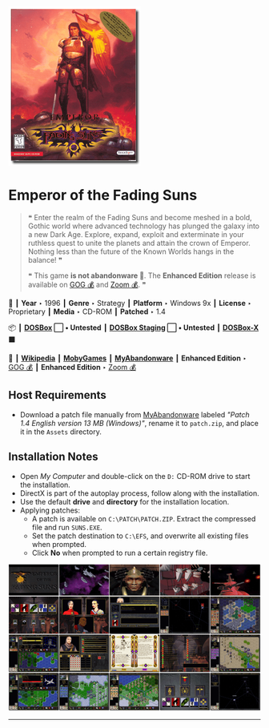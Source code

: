 ![](Thumbnail.png "application-thumbnail")

# Emperor of the Fading Suns

> ❝ Enter the realm of the Fading Suns and become meshed in a bold, Gothic world where advanced technology has plunged the galaxy into a new Dark Age. Explore, expand, exploit and exterminate in your ruthless quest to unite the planets and attain the crown of Emperor. Nothing less than the future of the Known Worlds hangs in the balance! ❞
>
> ❝ This game **is not abandonware 🚫**. The **Enhanced Edition** release is available on [GOG 💰](https://www.gog.com/en/game/emperor_of_the_fading_suns) and [Zoom 💰](https://zoom-platform.com/product/emperor-of-the-fading-suns-enhanced-edition). ❞
>

📌 ┃ **Year** ‣ 1996 ┃ **Genre** ‣ Strategy ┃ **Platform** ‣ Windows 9x ┃ **License** ‣ Proprietary ┃ **Media** ‣ CD-ROM ┃ **Patched** ‣ 1.4 

📦 ┃ **[DOSBox](https://www.dosbox.com/) ⬜ • Untested** ┃ **[DOSBox Staging](https://dosbox-staging.github.io/) ⬜ • Untested** ┃ **[DOSBox-X](https://dosbox-x.com/) 🟩** 

📎 ┃ **[Wikipedia](https://en.wikipedia.org/wiki/Emperor_of_the_Fading_Suns)** ┃ **[MobyGames](https://www.mobygames.com/game/789/emperor-of-the-fading-suns/)** ┃ **[MyAbandonware](https://www.myabandonware.com/game/emperor-of-the-fading-suns-3zx)** ┃ **Enhanced Edition** ‣ [GOG 💰](https://www.gog.com/en/game/emperor_of_the_fading_suns) ┃ **Enhanced Edition** ‣ [Zoom 💰](https://zoom-platform.com/product/emperor-of-the-fading-suns-enhanced-edition) 

## Host Requirements
- Download a patch file manually from [MyAbandonware](https://www.myabandonware.com/game/emperor-of-the-fading-suns-3zx) labeled *"Patch 1.4 English version 13 MB (Windows)"*, rename it to `patch.zip`, and place it in the `Assets` directory.

## Installation Notes
- Open *My Computer* and double-click on the `D:` CD-ROM drive to start the installation.
- DirectX is part of the autoplay process, follow along with the installation.
- Use the default **drive** and **directory** for the installation location.
- Applying patches:
  - A patch is available on `C:\PATCH\PATCH.ZIP`. Extract the compressed file and run `SUNS.EXE`.
  - Set the patch destination to `C:\EFS`, and overwrite all existing files when prompted.
  - Click **No** when prompted to run a certain registry file.

![](Montage.png "Emperor of the Fading Suns")

---

